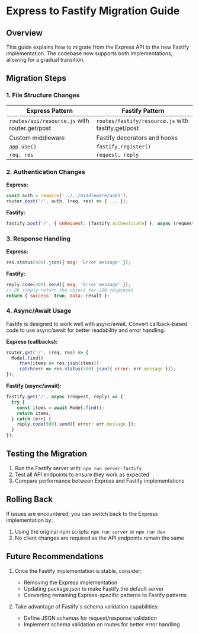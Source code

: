# Express to Fastify Migration Guide

## Overview

This guide explains how to migrate from the Express API to the new Fastify implementation. The codebase now supports both implementations, allowing for a gradual transition.

## Migration Steps

### 1. File Structure Changes

| Express Pattern | Fastify Pattern |
|-----------------|----------------|
| `routes/api/resource.js` with router.get/post | `routes/fastify/resource.js` with fastify.get/post |
| Custom middleware | Fastify decorators and hooks |
| `app.use()` | `fastify.register()` |
| `req, res` | `request, reply` |

### 2. Authentication Changes

**Express:**
```javascript
const auth = require('../../middleware/auth');
router.post('/', auth, (req, res) => { ... });
```

**Fastify:**
```javascript
fastify.post('/', { onRequest: [fastify.authenticate] }, async (request, reply) => { ... });
```

### 3. Response Handling

**Express:**
```javascript
res.status(400).json({ msg: 'Error message' });
```

**Fastify:**
```javascript
reply.code(400).send({ msg: 'Error message' });
// OR simply return the object for 200 responses
return { success: true, data: result };
```

### 4. Async/Await Usage

Fastify is designed to work well with async/await. Convert callback-based code to use async/await for better readability and error handling.

**Express (callbacks):**
```javascript
router.get('/', (req, res) => {
  Model.find()
    .then(items => res.json(items))
    .catch(err => res.status(500).json({ error: err.message }));
});
```

**Fastify (async/await):**
```javascript
fastify.get('/', async (request, reply) => {
  try {
    const items = await Model.find();
    return items;
  } catch (err) {
    reply.code(500).send({ error: err.message });
  }
});
```

## Testing the Migration

1. Run the Fastify server with: `npm run server-fastify`
2. Test all API endpoints to ensure they work as expected
3. Compare performance between Express and Fastify implementations

## Rolling Back

If issues are encountered, you can switch back to the Express implementation by:
1. Using the original npm scripts: `npm run server` or `npm run dev`
2. No client changes are required as the API endpoints remain the same

## Future Recommendations

1. Once the Fastify implementation is stable, consider:
   - Removing the Express implementation
   - Updating package.json to make Fastify the default server
   - Converting remaining Express-specific patterns to Fastify patterns

2. Take advantage of Fastify's schema validation capabilities:
   - Define JSON schemas for request/response validation
   - Implement schema validation on routes for better error handling